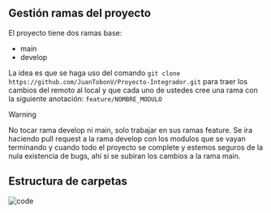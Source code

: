 ## Gestión ramas del proyecto

El proyecto tiene dos ramas base: 
 - main
 - develop

La idea es que se haga uso del comando ``git clone https://github.com/JuanTobonV/Proyecto-Integrador.git`` para traer los cambios del remoto al local y que cada uno de ustedes cree una rama con la siguiente anotación: ``feature/NOMBRE_MODULO`` 

> [!WARNING]
> No tocar rama develop ni main, solo trabajar en sus ramas feature. Se ira haciendo pull request a la rama develop con los modulos que se vayan terminando y cuando todo el proyecto se complete y estemos seguros de la nula existencia de bugs,
> ahí si se subiran los cambios a la rama main.


## Estructura de carpetas


![code](https://github.com/user-attachments/assets/f45dfa03-5794-46e1-9b2b-36868ca18ba9)
